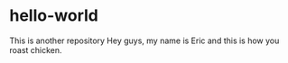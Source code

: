 # hello-world
This is another repository
Hey guys, my name is Eric and this is how you roast chicken. 
